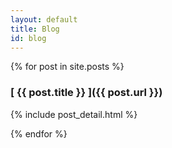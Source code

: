```yaml
---
layout: default
title: Blog
id: blog
---
```


{% for post in site.posts %}
### [ {{ post.title }} ]({{ post.url }})
{% include post_detail.html %}

{% endfor %}

